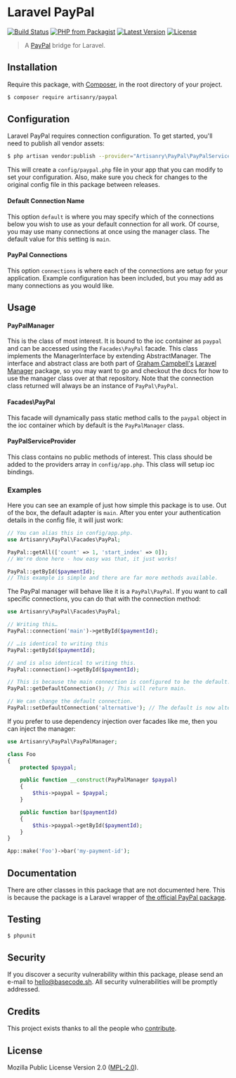 # Laravel PayPal

[![Build Status](https://img.shields.io/travis/artisanry/PayPal/master.svg?style=flat-square)](https://travis-ci.org/artisanry/PayPal)
[![PHP from Packagist](https://img.shields.io/packagist/php-v/artisanry/paypal.svg?style=flat-square)]()
[![Latest Version](https://img.shields.io/github/release/artisanry/PayPal.svg?style=flat-square)](https://github.com/artisanry/PayPal/releases)
[![License](https://img.shields.io/packagist/l/artisanry/PayPal.svg?style=flat-square)](https://packagist.org/packages/artisanry/PayPal)

> A [PayPal](https://paypal.com) bridge for Laravel.

## Installation

Require this package, with [Composer](https://getcomposer.org/), in the root directory of your project.

```bash
$ composer require artisanry/paypal
```

## Configuration

Laravel PayPal requires connection configuration. To get started, you'll need to publish all vendor assets:

```bash
$ php artisan vendor:publish --provider="Artisanry\PayPal\PayPalServiceProvider"
```

This will create a `config/paypal.php` file in your app that you can modify to set your configuration. Also, make sure you check for changes to the original config file in this package between releases.

#### Default Connection Name

This option `default` is where you may specify which of the connections below you wish to use as your default connection for all work. Of course, you may use many connections at once using the manager class. The default value for this setting is `main`.

#### PayPal Connections

This option `connections` is where each of the connections are setup for your application. Example configuration has been included, but you may add as many connections as you would like.

## Usage

#### PayPalManager

This is the class of most interest. It is bound to the ioc container as `paypal` and can be accessed using the `Facades\PayPal` facade. This class implements the ManagerInterface by extending AbstractManager. The interface and abstract class are both part of [Graham Campbell's](https://github.com/GrahamCampbell) [Laravel Manager](https://github.com/GrahamCampbell/Laravel-Manager) package, so you may want to go and checkout the docs for how to use the manager class over at that repository. Note that the connection class returned will always be an instance of `PayPal\PayPal`.

#### Facades\PayPal

This facade will dynamically pass static method calls to the `paypal` object in the ioc container which by default is the `PayPalManager` class.

#### PayPalServiceProvider

This class contains no public methods of interest. This class should be added to the providers array in `config/app.php`. This class will setup ioc bindings.

### Examples

Here you can see an example of just how simple this package is to use. Out of the box, the default adapter is `main`. After you enter your authentication details in the config file, it will just work:

```php
// You can alias this in config/app.php.
use Artisanry\PayPal\Facades\PayPal;

PayPal::getAll(['count' => 1, 'start_index' => 0]);
// We're done here - how easy was that, it just works!

PayPal::getById($paymentId);
// This example is simple and there are far more methods available.
```

The PayPal manager will behave like it is a `PayPal\PayPal`. If you want to call specific connections, you can do that with the connection method:

```php
use Artisanry\PayPal\Facades\PayPal;

// Writing this…
PayPal::connection('main')->getById($paymentId);

// …is identical to writing this
PayPal::getById($paymentId);

// and is also identical to writing this.
PayPal::connection()->getById($paymentId);

// This is because the main connection is configured to be the default.
PayPal::getDefaultConnection(); // This will return main.

// We can change the default connection.
PayPal::setDefaultConnection('alternative'); // The default is now alternative.
```

If you prefer to use dependency injection over facades like me, then you can inject the manager:

```php
use Artisanry\PayPal\PayPalManager;

class Foo
{
    protected $paypal;

    public function __construct(PayPalManager $paypal)
    {
        $this->paypal = $paypal;
    }

    public function bar($paymentId)
    {
        $this->paypal->getById($paymentId);
    }
}

App::make('Foo')->bar('my-payment-id');
```

## Documentation

There are other classes in this package that are not documented here. This is because the package is a Laravel wrapper of [the official PayPal package](https://github.com/paypal/PayPal-PHP-SDK).

## Testing

``` bash
$ phpunit
```

## Security

If you discover a security vulnerability within this package, please send an e-mail to hello@basecode.sh. All security vulnerabilities will be promptly addressed.

## Credits

This project exists thanks to all the people who [contribute](../../contributors).

## License

Mozilla Public License Version 2.0 ([MPL-2.0](./LICENSE)).
